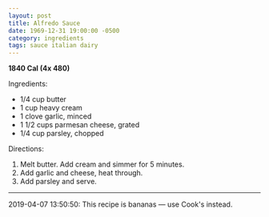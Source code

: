 ```yaml
---
layout: post
title: Alfredo Sauce
date: 1969-12-31 19:00:00 -0500
category: ingredients
tags: sauce italian dairy
---
```

<b>1840 Cal (4x 480)</b>
<p>Ingredients:</p><ul>
<li>1/4 cup	butter</li>
<li>1 cup	heavy cream</li>
<li>1 clove	garlic, minced</li>
<li>1 1/2 cups	parmesan cheese, grated</li>
<li>1/4 cup	parsley, chopped</li>
</ul>
<p>Directions:</p>
<ol>
<li>Melt butter.  Add cream and simmer for 5 minutes.</li>
<li>Add garlic and cheese, heat through.</li>
<li>Add parsley and serve.</li>
</ol>

---

2019-04-07 13:50:50: This recipe is bananas — use Cook's instead.
